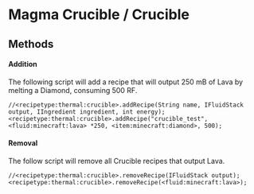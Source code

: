 # Magma Crucible / Crucible

## Methods

#### Addition

The following script will add a recipe that will output 250 mB of Lava by melting a Diamond, consuming 500 RF.

```zenscript
//<recipetype:thermal:crucible>.addRecipe(String name, IFluidStack output, IIngredient ingredient, int energy);
<recipetype:thermal:crucible>.addRecipe("crucible_test", <fluid:minecraft:lava> *250, <item:minecraft:diamond>, 500);
```

#### Removal

The follow script will remove all Crucible recipes that output Lava.

```zenscript
//<recipetype:thermal:crucible>.removeRecipe(IFluidStack output);
<recipetype:thermal:crucible>.removeRecipe(<fluid:minecraft:lava>);
```
